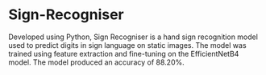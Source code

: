 # Sign-Recogniser

Developed using Python, Sign Recogniser is a hand sign recognition model used to predict digits in sign language on static images. The model was trained using feature extraction and fine-tuning on the EfficientNetB4 model. The model produced an accuracy of 88.20%. 
